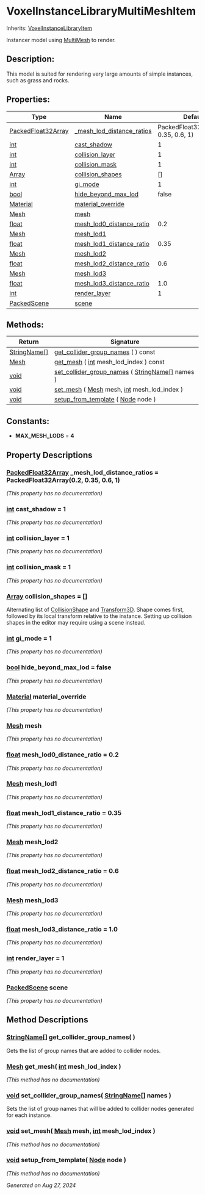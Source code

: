 # VoxelInstanceLibraryMultiMeshItem

Inherits: [VoxelInstanceLibraryItem](VoxelInstanceLibraryItem.md)

Instancer model using [MultiMesh](https://docs.godotengine.org/en/stable/classes/class_multimesh.html) to render.

## Description: 

This model is suited for rendering very large amounts of simple instances, such as grass and rocks.

## Properties: 


Type                                                                                                | Name                                                       | Default                               
--------------------------------------------------------------------------------------------------- | ---------------------------------------------------------- | --------------------------------------
[PackedFloat32Array](https://docs.godotengine.org/en/stable/classes/class_packedfloat32array.html)  | [_mesh_lod_distance_ratios](#i__mesh_lod_distance_ratios)  | PackedFloat32Array(0.2, 0.35, 0.6, 1) 
[int](https://docs.godotengine.org/en/stable/classes/class_int.html)                                | [cast_shadow](#i_cast_shadow)                              | 1                                     
[int](https://docs.godotengine.org/en/stable/classes/class_int.html)                                | [collision_layer](#i_collision_layer)                      | 1                                     
[int](https://docs.godotengine.org/en/stable/classes/class_int.html)                                | [collision_mask](#i_collision_mask)                        | 1                                     
[Array](https://docs.godotengine.org/en/stable/classes/class_array.html)                            | [collision_shapes](#i_collision_shapes)                    | []                                    
[int](https://docs.godotengine.org/en/stable/classes/class_int.html)                                | [gi_mode](#i_gi_mode)                                      | 1                                     
[bool](https://docs.godotengine.org/en/stable/classes/class_bool.html)                              | [hide_beyond_max_lod](#i_hide_beyond_max_lod)              | false                                 
[Material](https://docs.godotengine.org/en/stable/classes/class_material.html)                      | [material_override](#i_material_override)                  |                                       
[Mesh](https://docs.godotengine.org/en/stable/classes/class_mesh.html)                              | [mesh](#i_mesh)                                            |                                       
[float](https://docs.godotengine.org/en/stable/classes/class_float.html)                            | [mesh_lod0_distance_ratio](#i_mesh_lod0_distance_ratio)    | 0.2                                   
[Mesh](https://docs.godotengine.org/en/stable/classes/class_mesh.html)                              | [mesh_lod1](#i_mesh_lod1)                                  |                                       
[float](https://docs.godotengine.org/en/stable/classes/class_float.html)                            | [mesh_lod1_distance_ratio](#i_mesh_lod1_distance_ratio)    | 0.35                                  
[Mesh](https://docs.godotengine.org/en/stable/classes/class_mesh.html)                              | [mesh_lod2](#i_mesh_lod2)                                  |                                       
[float](https://docs.godotengine.org/en/stable/classes/class_float.html)                            | [mesh_lod2_distance_ratio](#i_mesh_lod2_distance_ratio)    | 0.6                                   
[Mesh](https://docs.godotengine.org/en/stable/classes/class_mesh.html)                              | [mesh_lod3](#i_mesh_lod3)                                  |                                       
[float](https://docs.godotengine.org/en/stable/classes/class_float.html)                            | [mesh_lod3_distance_ratio](#i_mesh_lod3_distance_ratio)    | 1.0                                   
[int](https://docs.godotengine.org/en/stable/classes/class_int.html)                                | [render_layer](#i_render_layer)                            | 1                                     
[PackedScene](https://docs.godotengine.org/en/stable/classes/class_packedscene.html)                | [scene](#i_scene)                                          |                                       
<p></p>

## Methods: 


Return                                                                                  | Signature                                                                                                                                                                                     
--------------------------------------------------------------------------------------- | ----------------------------------------------------------------------------------------------------------------------------------------------------------------------------------------------
[StringName[]](https://docs.godotengine.org/en/stable/classes/class_stringname[].html)  | [get_collider_group_names](#i_get_collider_group_names) ( ) const                                                                                                                             
[Mesh](https://docs.godotengine.org/en/stable/classes/class_mesh.html)                  | [get_mesh](#i_get_mesh) ( [int](https://docs.godotengine.org/en/stable/classes/class_int.html) mesh_lod_index ) const                                                                         
[void](#)                                                                               | [set_collider_group_names](#i_set_collider_group_names) ( [StringName[]](https://docs.godotengine.org/en/stable/classes/class_stringname[].html) names )                                      
[void](#)                                                                               | [set_mesh](#i_set_mesh) ( [Mesh](https://docs.godotengine.org/en/stable/classes/class_mesh.html) mesh, [int](https://docs.godotengine.org/en/stable/classes/class_int.html) mesh_lod_index )  
[void](#)                                                                               | [setup_from_template](#i_setup_from_template) ( [Node](https://docs.godotengine.org/en/stable/classes/class_node.html) node )                                                                 
<p></p>

## Constants: 

- <span id="i_MAX_MESH_LODS"></span>**MAX_MESH_LODS** = **4**

## Property Descriptions

### [PackedFloat32Array](https://docs.godotengine.org/en/stable/classes/class_packedfloat32array.html)<span id="i__mesh_lod_distance_ratios"></span> **_mesh_lod_distance_ratios** = PackedFloat32Array(0.2, 0.35, 0.6, 1)

*(This property has no documentation)*

### [int](https://docs.godotengine.org/en/stable/classes/class_int.html)<span id="i_cast_shadow"></span> **cast_shadow** = 1

*(This property has no documentation)*

### [int](https://docs.godotengine.org/en/stable/classes/class_int.html)<span id="i_collision_layer"></span> **collision_layer** = 1

*(This property has no documentation)*

### [int](https://docs.godotengine.org/en/stable/classes/class_int.html)<span id="i_collision_mask"></span> **collision_mask** = 1

*(This property has no documentation)*

### [Array](https://docs.godotengine.org/en/stable/classes/class_array.html)<span id="i_collision_shapes"></span> **collision_shapes** = []

Alternating list of [CollisionShape](https://docs.godotengine.org/en/stable/classes/class_collisionshape.html) and [Transform3D](https://docs.godotengine.org/en/stable/classes/class_transform3d.html). Shape comes first, followed by its local transform relative to the instance. Setting up collision shapes in the editor may require using a scene instead.

### [int](https://docs.godotengine.org/en/stable/classes/class_int.html)<span id="i_gi_mode"></span> **gi_mode** = 1

*(This property has no documentation)*

### [bool](https://docs.godotengine.org/en/stable/classes/class_bool.html)<span id="i_hide_beyond_max_lod"></span> **hide_beyond_max_lod** = false

*(This property has no documentation)*

### [Material](https://docs.godotengine.org/en/stable/classes/class_material.html)<span id="i_material_override"></span> **material_override**

*(This property has no documentation)*

### [Mesh](https://docs.godotengine.org/en/stable/classes/class_mesh.html)<span id="i_mesh"></span> **mesh**

*(This property has no documentation)*

### [float](https://docs.godotengine.org/en/stable/classes/class_float.html)<span id="i_mesh_lod0_distance_ratio"></span> **mesh_lod0_distance_ratio** = 0.2

*(This property has no documentation)*

### [Mesh](https://docs.godotengine.org/en/stable/classes/class_mesh.html)<span id="i_mesh_lod1"></span> **mesh_lod1**

*(This property has no documentation)*

### [float](https://docs.godotengine.org/en/stable/classes/class_float.html)<span id="i_mesh_lod1_distance_ratio"></span> **mesh_lod1_distance_ratio** = 0.35

*(This property has no documentation)*

### [Mesh](https://docs.godotengine.org/en/stable/classes/class_mesh.html)<span id="i_mesh_lod2"></span> **mesh_lod2**

*(This property has no documentation)*

### [float](https://docs.godotengine.org/en/stable/classes/class_float.html)<span id="i_mesh_lod2_distance_ratio"></span> **mesh_lod2_distance_ratio** = 0.6

*(This property has no documentation)*

### [Mesh](https://docs.godotengine.org/en/stable/classes/class_mesh.html)<span id="i_mesh_lod3"></span> **mesh_lod3**

*(This property has no documentation)*

### [float](https://docs.godotengine.org/en/stable/classes/class_float.html)<span id="i_mesh_lod3_distance_ratio"></span> **mesh_lod3_distance_ratio** = 1.0

*(This property has no documentation)*

### [int](https://docs.godotengine.org/en/stable/classes/class_int.html)<span id="i_render_layer"></span> **render_layer** = 1

*(This property has no documentation)*

### [PackedScene](https://docs.godotengine.org/en/stable/classes/class_packedscene.html)<span id="i_scene"></span> **scene**

*(This property has no documentation)*

## Method Descriptions

### [StringName[]](https://docs.godotengine.org/en/stable/classes/class_stringname[].html)<span id="i_get_collider_group_names"></span> **get_collider_group_names**( ) 

Gets the list of group names that are added to collider nodes.

### [Mesh](https://docs.godotengine.org/en/stable/classes/class_mesh.html)<span id="i_get_mesh"></span> **get_mesh**( [int](https://docs.godotengine.org/en/stable/classes/class_int.html) mesh_lod_index ) 

*(This method has no documentation)*

### [void](#)<span id="i_set_collider_group_names"></span> **set_collider_group_names**( [StringName[]](https://docs.godotengine.org/en/stable/classes/class_stringname[].html) names ) 

Sets the list of group names that will be added to collider nodes generated for each instance.

### [void](#)<span id="i_set_mesh"></span> **set_mesh**( [Mesh](https://docs.godotengine.org/en/stable/classes/class_mesh.html) mesh, [int](https://docs.godotengine.org/en/stable/classes/class_int.html) mesh_lod_index ) 

*(This method has no documentation)*

### [void](#)<span id="i_setup_from_template"></span> **setup_from_template**( [Node](https://docs.godotengine.org/en/stable/classes/class_node.html) node ) 

*(This method has no documentation)*

_Generated on Aug 27, 2024_
